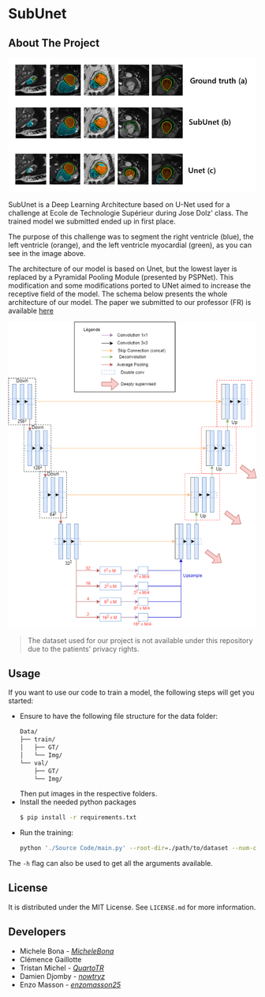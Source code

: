 # SubUnet

<!-- ABOUT THE PROJECT -->
## About The Project

![Comparison](paper/img/comparaison.png)

SubUnet is a Deep Learning Architecture based on U-Net used for a challenge at Ecole de Technologie Supérieur during Jose Dolz' class. The trained model we submitted ended up in first place.

The purpose of this challenge was to segment the right ventricle (blue), the left ventricle (orange), and the left ventricle myocardial (green), as you can see in the image above.

The architecture of our model is based on Unet, but the lowest layer is replaced by a Pyramidal Pooling Module (presented by PSPNet). This modification and some modifications ported to UNet aimed to increase the receptive field of the model. The schema below presents the whole architecture of our model. The paper we submitted to our professor (FR) is available [here](paper-fr.pdf)

![Model](paper/img/SubUnetAvecPPM.png)

> The dataset used for our project is not available under this repository due to the patients' privacy rights.


<!-- USAGE EXAMPLES -->
## Usage

If you want to use our code to train a model, the following steps will get you started:

- Ensure to have the following file structure for the data folder:
  ```
  Data/
  ├── train/
  │   ├── GT/
  │   └── Img/
  └── val/
      ├── GT/
      └── Img/
  ```
  Then put images in the respective folders.
- Install the needed python packages
  ```sh
  $ pip install -r requirements.txt
  ```
- Run the training:
  ```sh
  python './Source Code/main.py' --root-dir=./path/to/dataset --num-classes=X
  ```
 The `-h` flag can also be used to get all the arguments available.



<!-- LICENSE -->
## License

It is distributed under the MIT License. See `LICENSE.md` for more information.


<!-- CONTACT -->
## Developers

* Michele Bona - *[MicheleBona](https://github.com/MicheleBona)*
* Clémence Gaillotte
* Tristan Michel - *[QuartoTR](https://github.com/QuartoTR)*
* Damien Djomby - *[nowtryz](https://github.com/nowtryz)*
* Enzo Masson - *[enzomasson25](https://github.com/enzomasson25)*
